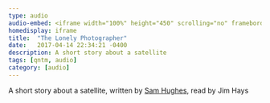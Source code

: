 ```yaml
---
type: audio
audio-embed: <iframe width="100%" height="450" scrolling="no" frameborder="no" src="https://w.soundcloud.com/player/?url=https%3A//api.soundcloud.com/tracks/jim-hays-390633644/lonely-photographer&amp;auto_play=false&amp;hide_related=false&amp;show_comments=true&amp;show_user=true&amp;show_reposts=false&amp;visual=true"></iframe>
homedisplay: iframe
title:  "The Lonely Photographer"
date:   2017-04-14 22:34:21 -0400
description: A short story about a satellite
tags: [qntm, audio]
category: [audio]
---
```


A short story about a satellite, written by [Sam Hughes](https://qntm.org/lonely), read by Jim Hays